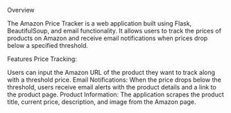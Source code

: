 Overview

The Amazon Price Tracker is a web application built using Flask, BeautifulSoup, and email functionality. It allows users to track the prices of products on Amazon and receive email notifications when prices drop below a specified threshold.

Features
Price Tracking: 

Users can input the Amazon URL of the product they want to track along with a threshold price.
Email Notifications: When the price drops below the threshold, users receive email alerts with the product details and a link to the product page.
Product Information: The application scrapes the product title, current price, description, and image from the Amazon page.
